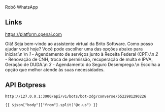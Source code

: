 Robô WhatsApp


## Links

https://platform.openai.com


Olá! Seja bem-vindo ao assistente virtual da Brito Software. Como posso ajudar você hoje? Você pode escolher uma das opções abaixo para iniciar:\n
\n
*1* - Agendamento de serviços junto à Receita Federal (CPF).\n
*2* - Renovação de CNH, troca de permissão, recuperação de multa e IPVA, Geração de DUDA.\n
*3* - Agendamento do Seguro Desemprego.\n
Escolha a opção que melhor atende às suas necessidades.

## API Botpress

    http://127.0.0.1:3000/api/v1/bots/bot-zdg/converse/5522981290226

    {{ $json["body"]["from"].split("@c.us") }}